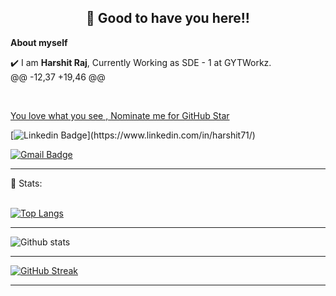 <!-- README FILE CODE -->



<!-- WAKING HAND WITH GOOD TO HAVE YOU TEXT-->
<h2 align=center>👋 Good to have you here!!</h2>


<!--ABOUT ME CODE-->
**About myself**<br>

✔️ I am **Harshit Raj**, Currently Working as SDE - 1 at GYTWorkz. <br>
@@ -12,37 +19,46 @@

<br>


<!--NOMINATION FOR STAR GIT LINK CODE-->
<a href="https://stars.github.com/nominate/">You love what you see , Nominate me for GitHub Star </a>


<!-- SOCAIL MEDIA HANDLES -->
[![Linkedin Badge](https://img.shields.io/badge/-HarshitRaj-blue?style=flat-square&logo=Linkedin&logoColor=white&link=[https://www.linkedin.com/in/riti2409/](https://www.linkedin.com/in/harshit71/))](https://www.linkedin.com/in/harshit71/)

[![Gmail Badge](https://img.shields.io/badge/-harshit.new71@gmail.com-c14438?style=flat-square&logo=Gmail&logoColor=white&link=mailto:harshit.new71@gmail.com)](mailto:harshit.new71@gmail.com)

---


<!-- STATISTICS ABOUT PROFILE -->

 📶 Stats:<br><br>


<!--  TOP LANGUAGES STATISTICS -->
 [![Top Langs](https://github-readme-stats.vercel.app/api/top-langs/?username=harshit-8080&theme=dark&layout=compact&align=right&width=40%)](https://github.com/harshit-8080/github-readme-stats)

 ---



<!-- GITHUB STATISTICS -->
 ![Github stats](https://github-readme-stats.vercel.app/api?username=harshit-8080)  


 <hr>

 
<!--  CONTRIBUTION AND STREAK BLOCK -->
 [![GitHub Streak](https://github-readme-streak-stats.herokuapp.com/?user=harshit-8080&currStreakNum=2FD3EB&fire=pink&sideLabels=F00&theme=nightowl)](https://git.io/streak-stats)       


---

